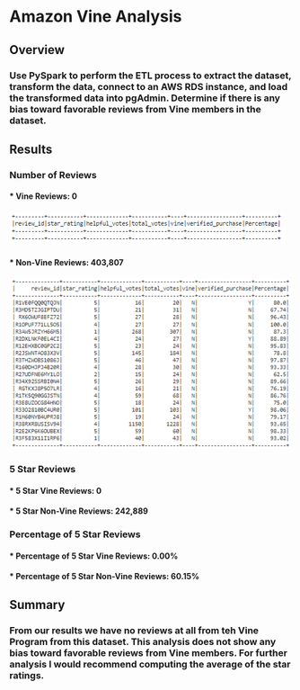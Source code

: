 # Amazon Vine Analysis

## Overview
### Use PySpark to perform the ETL process to extract the dataset, transform the data, connect to an AWS RDS instance, and load the transformed data into pgAdmin. Determine if there is any bias toward favorable reviews from Vine members in the dataset.

## Results
### Number of Reviews
#### * Vine Reviews: 0
#### ![image](https://github.com/slafton/Amazon_Vine_Analysis/blob/main/Images/Paid%20Votes%20Dataframe.png)

#### * Non-Vine Reviews: 403,807
#### ![image](https://github.com/slafton/Amazon_Vine_Analysis/blob/main/Images/UnPaid%20Votes%20Dataframe.png)


### 5 Star Reviews
#### * 5 Star Vine Reviews: 0
#### * 5 Star Non-Vine Reviews: 242,889

### Percentage of 5 Star Reviews
#### * Percentage of 5 Star Vine Reviews: 0.00%
#### * Percentage of 5 Star Non-Vine Reviews: 60.15%

## Summary 
### From our results we have no reviews at all from teh Vine Program from this dataset. This analysis does not show any bias toward favorable reviews from Vine members. For further analysis I would recommend computing the average of the star ratings.